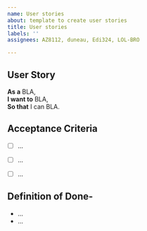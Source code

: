 ```yaml
---
name: User stories
about: template to create user stories
title: User stories
labels: ''
assignees: AZ8112, duneau, Edi324, LOL-BRO

---
```


## User Story
 
**As a** BLA,  
**I want to** BLA,  
**So that** I can BLA.
 
## Acceptance Criteria
 
- [ ] ...
- [ ] ...
- [ ] ...
 
 
## Definition of Done-
 
- ...
- ...
